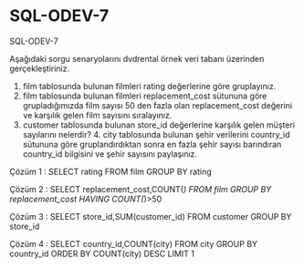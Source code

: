 # SQL-ODEV-7
SQL-ODEV-7


Aşağıdaki sorgu senaryolarını dvdrental örnek veri tabanı üzerinden gerçekleştiriniz.
1.	film tablosunda bulunan filmleri rating değerlerine göre gruplayınız.
2.	film tablosunda bulunan filmleri replacement_cost sütununa göre grupladığımızda film sayısı 50 den fazla olan replacement_cost değerini ve karşılık gelen film sayısını sıralayınız.
3. customer tablosunda bulunan store_id değerlerine karşılık gelen müşteri sayılarını nelerdir? 4. city tablosunda bulunan şehir verilerini country_id sütununa göre gruplandırdıktan sonra en fazla şehir sayısı barındıran country_id bilgisini ve şehir sayısını paylaşınız.

Çözüm 1 : SELECT rating FROM film GROUP BY rating

Çözüm 2 :  SELECT replacement_cost,COUNT(*) FROM film  GROUP BY replacement_cost
HAVING COUNT(*)>50

Çözüm 3 : SELECT store_id,SUM(customer_id) FROM customer GROUP BY store_id

Çözüm 4 :  SELECT country_id,COUNT(city) FROM city GROUP BY country_id ORDER BY COUNT(city) DESC
LIMIT 1

